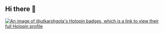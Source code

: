 ## Hi there 👋

<!--
**Utkarshgola/utkarshgola** is a ✨ _special_ ✨ repository because its `README.md` (this file) appears on your GitHub profile.

Here are some ideas to get you started:

- 🔭 I’m currently working on ...
- 🌱 I’m currently learning ...
- 👯 I’m looking to collaborate on ...
- 🤔 I’m looking for help with ...
- 💬 Ask me about ...
- 📫 How to reach me: ...
- 😄 Pronouns: ...
- ⚡ Fun fact: ...
-->

[![An image of @utkarshgola's Holopin badges, which is a link to view their full Holopin profile](https://holopin.me/utkarshgola)](https://holopin.io/@utkarshgola)
